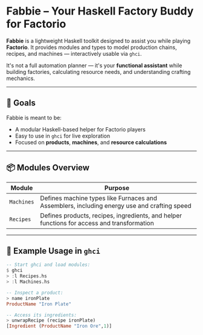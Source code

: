 # Fabbie – Your Haskell Factory Buddy for Factorio

**Fabbie** is a lightweight Haskell toolkit designed to assist you while playing **Factorio**. It provides modules and types to model production chains, recipes, and machines — interactively usable via `ghci`.

It's not a full automation planner — it's your **functional assistant** while building factories, calculating resource needs, and understanding crafting mechanics.

---

## 🎯 Goals

Fabbie is meant to be:

- A modular Haskell-based helper for Factorio players
- Easy to use in `ghci` for live exploration
- Focused on **products**, **machines**, and **resource calculations**

---

## 📦 Modules Overview

| Module     | Purpose                                                                                     |
| ---------- | ------------------------------------------------------------------------------------------- |
| `Machines` | Defines machine types like Furnaces and Assemblers, including energy use and crafting speed |
| `Recipes`  | Defines products, recipes, ingredients, and helper functions for access and transformation  |

---

## 🧪 Example Usage in `ghci`

```haskell
-- Start ghci and load modules:
$ ghci
> :l Recipes.hs
> :l Machines.hs

-- Inspect a product:
> name ironPlate
ProductName "Iron Plate"

-- Access its ingredients:
> unwrapRecipe (recipe ironPlate)
[Ingredient (ProductName "Iron Ore",1)]

```
